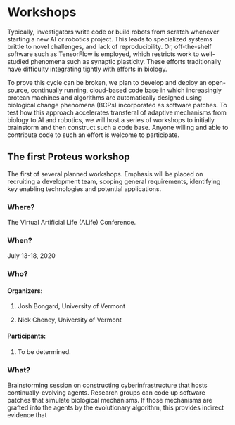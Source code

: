 # Workshops

Typically, investigators write code or build robots from scratch
whenever starting a new AI or robotics project.
This leads to specialized systems
brittle to novel challenges, and lack of reproducibility.
Or, off-the-shelf software such as TensorFlow is employed, which restricts
work to well-studied phenomena such as synaptic plasticity.
These efforts traditionally have difficulty integrating tightly with efforts in biology. 

To prove this cycle can be broken, we plan to develop and deploy an open-source, continually running, cloud-based code base in which increasingly protean machines and algorithms are automatically designed using biological change phenomena (BCPs) incorporated as software patches.
To test how this approach accelerates transferal of
adaptive mechanisms from biology to AI and robotics, we will host a series of workshops to initially brainstorm and then construct such a code base. Anyone willing and able to contribute code to such an effort is welcome to participate.

## The first Proteus workshop

The first of several planned workshops. Emphasis will be placed on recruiting a development team, scoping general requirements, identifying key enabling technologies and potential applications.

### Where? 
The Virtual Artificial Life (ALife) Conference.

### When?
July 13-18, 2020

### Who?

#### Organizers: 

1. Josh Bongard, University of Vermont
            
1. Nick Cheney, University of Vermont

#### Participants: 

1. To be determined.

### What?
Brainstorming session on constructing cyberinfrastructure that hosts continually-evolving agents. Research groups can code up software patches that simulate biological mechanisms. If those mechanisms are grafted into the agents by the evolutionary algorithm, this provides indirect evidence that 
